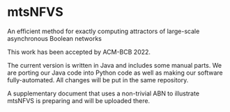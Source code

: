 # mtsNFVS
An efficient method for exactly computing attractors of large-scale asynchronous Boolean networks

This work has been accepted by ACM-BCB 2022.

The current version is written in Java and includes some manual parts. We are porting our Java code into Python code as well as making our software fully-automated. All changes will be put in the same repository.

A supplementary document that uses a non-trivial ABN to illustrate mtsNFVS is preparing and will be uploaded there.

